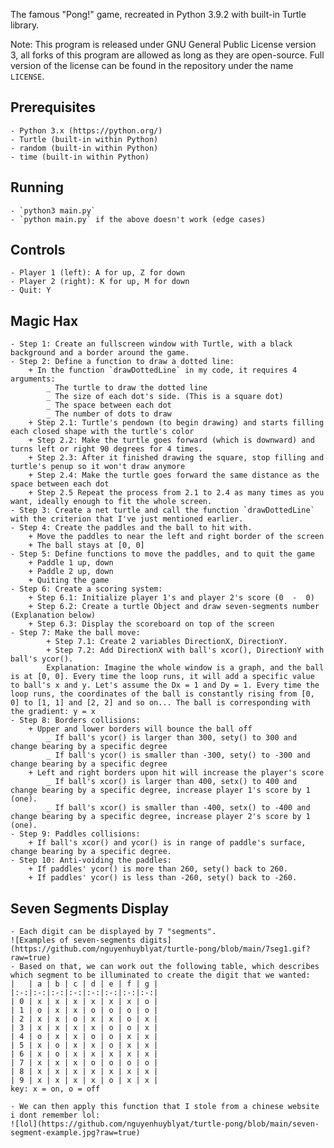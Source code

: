 The famous "Pong!" game, recreated in Python 3.9.2 with built-in Turtle library.	

Note: This program is released under GNU General Public License version 3, all forks of this program are allowed as long as they are open-source. Full version of the license can be found in the repository under the name `LICENSE`.

## Prerequisites
	- Python 3.x (https://python.org/)
	- Turtle (built-in within Python)
	- random (built-in within Python)
	- time (built-in within Python)

## Running
	- `python3 main.py`
	- `python main.py` if the above doesn't work (edge cases)

## Controls
	- Player 1 (left): A for up, Z for down
	- Player 2 (right): K for up, M for down
	- Quit: Y

## Magic Hax
	- Step 1: Create an fullscreen window with Turtle, with a black background and a border around the game.
	- Step 2: Define a function to draw a dotted line:
		+ In the function `drawDottedLine` in my code, it requires 4 arguments:
			_ The turtle to draw the dotted line
			_ The size of each dot's side. (This is a square dot)
			_ The space between each dot
			_ The number of dots to draw
		+ Step 2.1: Turtle's pendown (to begin drawing) and starts filling each closed shape with the turtle's color
		+ Step 2.2: Make the turtle goes forward (which is downward) and turns left or right 90 degrees for 4 times.
		+ Step 2.3: After it finished drawing the square, stop filling and turtle's penup so it won't draw anymore
		+ Step 2.4: Make the turtle goes forward the same distance as the space between each dot
		+ Step 2.5 Repeat the process from 2.1 to 2.4 as many times as you want, ideally enough to fit the whole screen.
	- Step 3: Create a net turtle and call the function `drawDottedLine` with the criterion that I've just mentioned earlier.
	- Step 4: Create the paddles and the ball to hit with.
		+ Move the paddles to near the left and right border of the screen
		+ The ball stays at [0, 0]
	- Step 5: Define functions to move the paddles, and to quit the game
		+ Paddle 1 up, down
		+ Paddle 2 up, down
		+ Quiting the game
	- Step 6: Create a scoring system:
		+ Step 6.1: Initialize player 1's and player 2's score (0  -  0)
		+ Step 6.2: Create a turtle Object and draw seven-segments number (Explanation below)
		+ Step 6.3: Display the scoreboard on top of the screen
    - Step 7: Make the ball move:
            + Step 7.1: Create 2 variables DirectionX, DirectionY.
            + Step 7.2: Add DirectionX with ball's xcor(), DirectionY with ball's ycor().
            Explanation: Imagine the whole window is a graph, and the ball is at [0, 0]. Every time the loop runs, it will add a specific value to ball's x and y. Let's assume the Dx = 1 and Dy = 1. Every time the loop runs, the coordinates of the ball is constantly rising from [0, 0] to [1, 1] and [2, 2] and so on... The ball is corresponding with the gradient: y = x
	- Step 8: Borders collisions:
		+ Upper and lower borders will bounce the ball off
			_ If ball's ycor() is larger than 300, sety() to 300 and change bearing by a specific degree
			_ If ball's ycor() is smaller than -300, sety() to -300 and change bearing by a specific degree
		+ Left and right borders upon hit will increase the player's score
			_ If ball's xcor() is larger than 400, setx() to 400 and change bearing by a specific degree, increase player 1's score by 1 (one).
			_ If ball's xcor() is smaller than -400, setx() to -400 and change bearing by a specific degree, increase player 2's score by 1 (one).
	- Step 9: Paddles collisions:
		+ If ball's xcor() and ycor() is in range of paddle's surface, change bearing by a specific degree.
	- Step 10: Anti-voiding the paddles:
		+ If paddles' ycor() is more than 260, sety() back to 260.
		+ If paddles' ycor() is less than -260, sety() back to -260.

## Seven Segments Display
	- Each digit can be displayed by 7 "segments".
	![Examples of seven-segments digits](https://github.com/nguyenhuyblyat/turtle-pong/blob/main/7seg1.gif?raw=true)
	- Based on that, we can work out the following table, which describes which segment to be illuminated to create the digit that we wanted:
	| 	| a | b | c | d | e | f | g |
	|:-:|:-:|:-:|:-:|:-:|:-:|:-:|:-:|
	| 0 | x | x | x | x | x | x | o |
	| 1 | o | x | x | o | o | o | o |
	| 2 | x | x | o | x | x | o | x |
	| 3 | x | x | x | x | o | o | x |
	| 4 | o | x | x | o | o | x | x |
	| 5 | x | o | x | x | o | x | x | 
	| 6 | x | o | x | x | x | x | x |
	| 7 | x | x | x | o | o | o | o |
	| 8 | x | x | x | x | x | x | x |
	| 9 | x | x | x | x | o | x | x |
	key: x = on, o = off

	- We can then apply this function that I stole from a chinese website i dont remember lol:
	![lol](https://github.com/nguyenhuyblyat/turtle-pong/blob/main/seven-segment-example.jpg?raw=true)